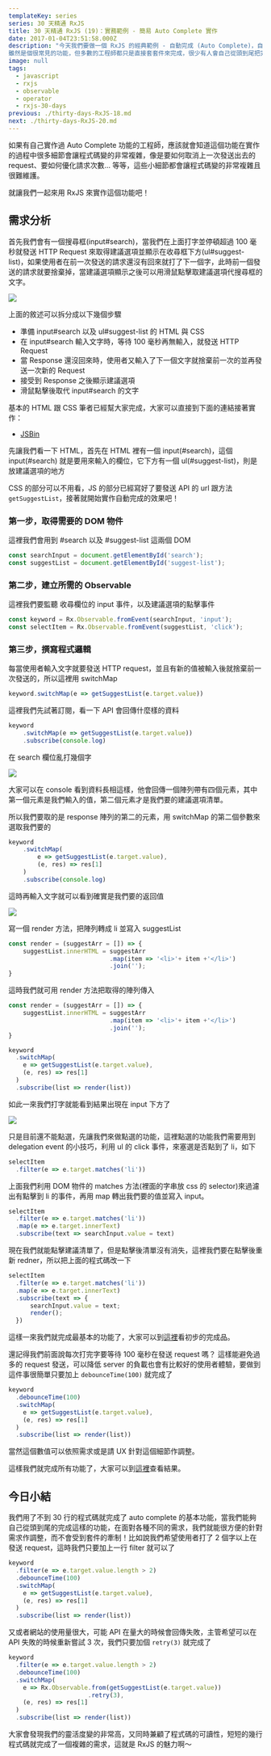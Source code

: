 ```yaml
---
templateKey: series
series: 30 天精通 RxJS
title: 30 天精通 RxJS (19)：實務範例 - 簡易 Auto Complete 實作
date: 2017-01-04T23:51:58.000Z
description: "今天我們要做一個 RxJS 的經典範例 - 自動完成 (Auto Complete)，自動完成在實務上的應用非常廣泛，幾乎隨處可見這樣的功能，只要是跟表單、搜尋相關的都會看到。
雖然是個很常見的功能，但多數的工程師都只是直接套套件來完成，很少有人會自己從頭到尾把完整的邏輯寫一次。"
image: null
tags:
  - javascript
  - rxjs
  - observable
  - operator
  - rxjs-30-days
previous: ./thirty-days-RxJS-18.md
next: ./thirty-days-RxJS-20.md
---
```


如果有自己實作過 Auto Complete 功能的工程師，應該就會知道這個功能在實作的過程中很多細節會讓程式碼變的非常複雜，像是要如何取消上一次發送出去的 request、要如何優化請求次數... 等等，這些小細節都會讓程式碼變的非常複雜且很難維護。

就讓我們一起來用 RxJS 來實作這個功能吧！

需求分析
------

首先我們會有一個搜尋框(input#search)，當我們在上面打字並停頓超過 100 毫秒就發送 HTTP Request 來取得建議選項並顯示在收尋框下方(ul#suggest-list)，如果使用者在前一次發送的請求還沒有回來就打了下一個字，此時前一個發送的請求就要捨棄掉，當建議選項顯示之後可以用滑鼠點擊取建議選項代搜尋框的文字。

![](https://res.cloudinary.com/dohtkyi84/image/upload/v1483543558/30days/autocomplete.png)

上面的敘述可以拆分成以下幾個步驟

- 準備 input#search 以及 ul#suggest-list 的 HTML 與 CSS
- 在 input#search 輸入文字時，等待 100 毫秒再無輸入，就發送 HTTP Request 
- 當 Response 還沒回來時，使用者又輸入了下一個文字就捨棄前一次的並再發送一次新的 Request
- 接受到 Response 之後顯示建議選項
- 滑鼠點擊後取代 input#search 的文字


基本的 HTML 跟 CSS 筆者已經幫大家完成，大家可以直接到下面的連結接著實作：

- [JSBin](https://jsbin.com/yaxupi/3/edit?js,output)

先讓我們看一下 HTML，首先在 HTML 裡有一個 input(#search)，這個 input(#search) 就是要用來輸入的欄位，它下方有一個 ul(#suggest-list)，則是放建議選項的地方

CSS 的部分可以不用看，JS 的部分已經寫好了要發送 API 的 url 跟方法`getSuggestList`，接著就開始實作自動完成的效果吧！



### 第一步，取得需要的 DOM 物件

這裡我們會用到 #search 以及 #suggest-list 這兩個 DOM

```javascript
const searchInput = document.getElementById('search');
const suggestList = document.getElementById('suggest-list');
```

### 第二步，建立所需的 Observable

這裡我們要監聽 收尋欄位的 input 事件，以及建議選項的點擊事件

```javascript
const keyword = Rx.Observable.fromEvent(searchInput, 'input');
const selectItem = Rx.Observable.fromEvent(suggestList, 'click');
```

### 第三步，撰寫程式邏輯

每當使用者輸入文字就要發送 HTTP request，並且有新的值被輸入後就捨棄前一次發送的，所以這裡用 switchMap

```javascript
keyword.switchMap(e => getSuggestList(e.target.value))
```

這裡我們先試著訂閱，看一下 API 會回傳什麼樣的資料

```javascript
keyword
    .switchMap(e => getSuggestList(e.target.value))
    .subscribe(console.log)
```

在 search 欄位亂打幾個字

![](https://res.cloudinary.com/dohtkyi84/image/upload/v1483545742/30days/wikires.png)

大家可以在 console 看到資料長相這樣，他會回傳一個陣列帶有四個元素，其中第一個元素是我們輸入的值，第二個元素才是我們要的建議選項清單。

所以我們要取的是 response 陣列的第二的元素，用 switchMap 的第二個參數來選取我們要的

```javascript
keyword
    .switchMap(
        e => getSuggestList(e.target.value),
        (e, res) => res[1]
    )
    .subscribe(console.log)
```

這時再輸入文字就可以看到確實是我們要的返回值

![](https://res.cloudinary.com/dohtkyi84/image/upload/v1483546009/30days/wikirealres.png)

寫一個 render 方法，把陣列轉成 li 並寫入 suggestList

```javascript
const render = (suggestArr = []) => {
    suggestList.innerHTML = suggestArr
                            .map(item => '<li>'+ item +'</li>')
                            .join('');  
}
```

這時我們就可用 render 方法把取得的陣列傳入

```javascript
const render = (suggestArr = []) => {
    suggestList.innerHTML = suggestArr
                            .map(item => '<li>'+ item +'</li>')
                            .join('');  
}

keyword
  .switchMap(
    e => getSuggestList(e.target.value),
    (e, res) => res[1]
  )
  .subscribe(list => render(list))
```

如此一來我們打字就能看到結果出現在 input 下方了

![](https://res.cloudinary.com/dohtkyi84/image/upload/v1483543558/30days/autocomplete.png)

只是目前還不能點選，先讓我們來做點選的功能，這裡點選的功能我們需要用到 delegation event 的小技巧，利用 ul 的 click 事件，來塞選是否點到了 li，如下

```javascript
selectItem
  .filter(e => e.target.matches('li'))
```

上面我們利用 DOM 物件的 matches 方法(裡面的字串放 css 的 selector)來過濾出有點擊到 li 的事件，再用 map 轉出我們要的值並寫入 input。

```javascript
selectItem
  .filter(e => e.target.matches('li'))
  .map(e => e.target.innerText)
  .subscribe(text => searchInput.value = text)
```

現在我們就能點擊建議清單了，但是點擊後清單沒有消失，這裡我們要在點擊後重新 redner，所以把上面的程式碼改一下

```javascript
selectItem
  .filter(e => e.target.matches('li'))
  .map(e => e.target.innerText)
  .subscribe(text => { 
      searchInput.value = text;
      render();
  })
```

這樣一來我們就完成最基本的功能了，大家可以到[這裡](https://jsbin.com/yaxupi/6/edit?js,output)看初步的完成品。

還記得我們前面說每次打完字要等待 100 毫秒在發送 request 嗎？ 這樣能避免過多的 request 發送，可以降低 server 的負載也會有比較好的使用者體驗，要做到這件事很簡單只要加上 `debounceTime(100)` 就完成了

```javascript
keyword
  .debounceTime(100)
  .switchMap(
    e => getSuggestList(e.target.value),
    (e, res) => res[1]
  )
  .subscribe(list => render(list))
```

當然這個數值可以依照需求或是請 UX 針對這個細節作調整。

這樣我們就完成所有功能了，大家可以到[這裡](https://jsbin.com/yaxupi/7/edit?js,output)查看結果。

今日小結
------

我們用了不到 30 行的程式碼就完成了 auto complete 的基本功能，當我們能夠自己從頭到尾的完成這樣的功能，在面對各種不同的需求，我們就能很方便的針對需求作調整，而不會受到套件的牽制！比如說我們希望使用者打了 2 個字以上在發送 request，這時我們只要加上一行 filter 就可以了

```javascript
keyword
  .filter(e => e.target.value.length > 2)
  .debounceTime(100)
  .switchMap(
    e => getSuggestList(e.target.value),
    (e, res) => res[1]
  )
  .subscribe(list => render(list))
```

又或者網站的使用量很大，可能 API 在量大的時候會回傳失敗，主管希望可以在 API 失敗的時候重新嘗試 3 次，我們只要加個 `retry(3)` 就完成了

```javascript
keyword
  .filter(e => e.target.value.length > 2)
  .debounceTime(100)
  .switchMap(
    e => Rx.Observable.from(getSuggestList(e.target.value))
                      .retry(3),
    (e, res) => res[1]
  )
  .subscribe(list => render(list))
```

大家會發現我們的靈活度變的非常高，又同時兼顧了程式碼的可讀性，短短的幾行程式碼就完成了一個複雜的需求，這就是 RxJS 的魅力啊～